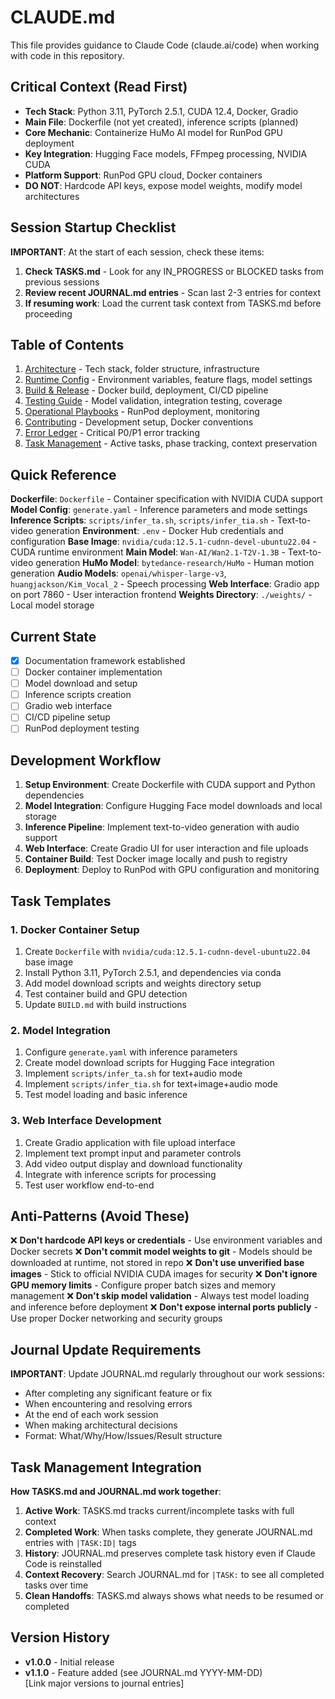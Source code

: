 # CLAUDE.md
<!-- Generated by Claude Conductor v1.1.2 -->

This file provides guidance to Claude Code (claude.ai/code) when working with code in this repository.

## Critical Context (Read First)
- **Tech Stack**: Python 3.11, PyTorch 2.5.1, CUDA 12.4, Docker, Gradio
- **Main File**: Dockerfile (not yet created), inference scripts (planned)
- **Core Mechanic**: Containerize HuMo AI model for RunPod GPU deployment
- **Key Integration**: Hugging Face models, FFmpeg processing, NVIDIA CUDA
- **Platform Support**: RunPod GPU cloud, Docker containers
- **DO NOT**: Hardcode API keys, expose model weights, modify model architectures

## Session Startup Checklist
**IMPORTANT**: At the start of each session, check these items:
1. **Check TASKS.md** - Look for any IN_PROGRESS or BLOCKED tasks from previous sessions
2. **Review recent JOURNAL.md entries** - Scan last 2-3 entries for context
3. **If resuming work**: Load the current task context from TASKS.md before proceeding

## Table of Contents
1. [Architecture](ARCHITECTURE.md) - Tech stack, folder structure, infrastructure
2. [Runtime Config](CONFIG.md) - Environment variables, feature flags, model settings
3. [Build & Release](BUILD.md) - Docker build, deployment, CI/CD pipeline
4. [Testing Guide](TEST.md) - Model validation, integration testing, coverage
5. [Operational Playbooks](PLAYBOOKS/DEPLOY.md) - RunPod deployment, monitoring
6. [Contributing](CONTRIBUTING.md) - Development setup, Docker conventions
7. [Error Ledger](ERRORS.md) - Critical P0/P1 error tracking
8. [Task Management](TASKS.md) - Active tasks, phase tracking, context preservation

## Quick Reference
**Dockerfile**: `Dockerfile` - Container specification with NVIDIA CUDA support
**Model Config**: `generate.yaml` - Inference parameters and mode settings
**Inference Scripts**: `scripts/infer_ta.sh`, `scripts/infer_tia.sh` - Text-to-video generation
**Environment**: `.env` - Docker Hub credentials and configuration
**Base Image**: `nvidia/cuda:12.5.1-cudnn-devel-ubuntu22.04` - CUDA runtime environment
**Main Model**: `Wan-AI/Wan2.1-T2V-1.3B` - Text-to-video generation
**HuMo Model**: `bytedance-research/HuMo` - Human motion generation
**Audio Models**: `openai/whisper-large-v3`, `huangjackson/Kim_Vocal_2` - Speech processing
**Web Interface**: Gradio app on port 7860 - User interaction frontend
**Weights Directory**: `./weights/` - Local model storage

## Current State
- [x] Documentation framework established
- [ ] Docker container implementation
- [ ] Model download and setup
- [ ] Inference scripts creation
- [ ] Gradio web interface
- [ ] CI/CD pipeline setup
- [ ] RunPod deployment testing

## Development Workflow
1. **Setup Environment**: Create Dockerfile with CUDA support and Python dependencies
2. **Model Integration**: Configure Hugging Face model downloads and local storage
3. **Inference Pipeline**: Implement text-to-video generation with audio support
4. **Web Interface**: Create Gradio UI for user interaction and file uploads
5. **Container Build**: Test Docker image locally and push to registry
6. **Deployment**: Deploy to RunPod with GPU configuration and monitoring

## Task Templates
### 1. Docker Container Setup
1. Create `Dockerfile` with `nvidia/cuda:12.5.1-cudnn-devel-ubuntu22.04` base image
2. Install Python 3.11, PyTorch 2.5.1, and dependencies via conda
3. Add model download scripts and weights directory setup
4. Test container build and GPU detection
5. Update `BUILD.md` with build instructions

### 2. Model Integration
1. Configure `generate.yaml` with inference parameters
2. Create model download scripts for Hugging Face integration
3. Implement `scripts/infer_ta.sh` for text+audio mode
4. Implement `scripts/infer_tia.sh` for text+image+audio mode
5. Test model loading and basic inference

### 3. Web Interface Development
1. Create Gradio application with file upload interface
2. Implement text prompt input and parameter controls
3. Add video output display and download functionality
4. Integrate with inference scripts for processing
5. Test user workflow end-to-end

## Anti-Patterns (Avoid These)
❌ **Don't hardcode API keys or credentials** - Use environment variables and Docker secrets
❌ **Don't commit model weights to git** - Models should be downloaded at runtime, not stored in repo
❌ **Don't use unverified base images** - Stick to official NVIDIA CUDA images for security
❌ **Don't ignore GPU memory limits** - Configure proper batch sizes and memory management
❌ **Don't skip model validation** - Always test model loading and inference before deployment
❌ **Don't expose internal ports publicly** - Use proper Docker networking and security groups

## Journal Update Requirements
**IMPORTANT**: Update JOURNAL.md regularly throughout our work sessions:
- After completing any significant feature or fix
- When encountering and resolving errors
- At the end of each work session
- When making architectural decisions
- Format: What/Why/How/Issues/Result structure

## Task Management Integration
**How TASKS.md and JOURNAL.md work together**:
1. **Active Work**: TASKS.md tracks current/incomplete tasks with full context
2. **Completed Work**: When tasks complete, they generate JOURNAL.md entries with `|TASK:ID|` tags
3. **History**: JOURNAL.md preserves complete task history even if Claude Code is reinstalled
4. **Context Recovery**: Search JOURNAL.md for `|TASK:` to see all completed tasks over time
5. **Clean Handoffs**: TASKS.md always shows what needs to be resumed or completed

## Version History
- **v1.0.0** - Initial release
- **v1.1.0** - Feature added (see JOURNAL.md YYYY-MM-DD)  
[Link major versions to journal entries]